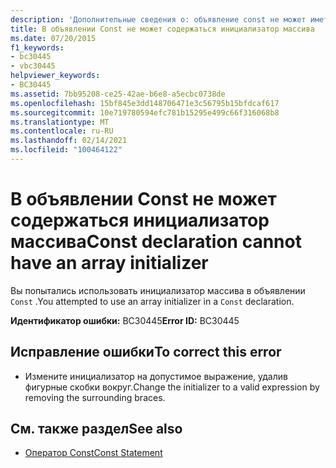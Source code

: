 ```yaml
---
description: 'Дополнительные сведения о: объявление const не может иметь инициализатор массива'
title: В объявлении Const не может содержаться инициализатор массива
ms.date: 07/20/2015
f1_keywords:
- bc30445
- vbc30445
helpviewer_keywords:
- BC30445
ms.assetid: 7bb95208-ce25-42ae-b6e8-a5ecbc0738de
ms.openlocfilehash: 15bf845e3dd148706471e3c56795b15bfdcaf617
ms.sourcegitcommit: 10e719780594efc781b15295e499c66f316068b8
ms.translationtype: MT
ms.contentlocale: ru-RU
ms.lasthandoff: 02/14/2021
ms.locfileid: "100464122"
---
```

# <a name="const-declaration-cannot-have-an-array-initializer"></a><span data-ttu-id="c8600-103">В объявлении Const не может содержаться инициализатор массива</span><span class="sxs-lookup"><span data-stu-id="c8600-103">Const declaration cannot have an array initializer</span></span>

<span data-ttu-id="c8600-104">Вы попытались использовать инициализатор массива в объявлении `Const` .</span><span class="sxs-lookup"><span data-stu-id="c8600-104">You attempted to use an array initializer in a `Const` declaration.</span></span>  
  
 <span data-ttu-id="c8600-105">**Идентификатор ошибки:** BC30445</span><span class="sxs-lookup"><span data-stu-id="c8600-105">**Error ID:** BC30445</span></span>  
  
## <a name="to-correct-this-error"></a><span data-ttu-id="c8600-106">Исправление ошибки</span><span class="sxs-lookup"><span data-stu-id="c8600-106">To correct this error</span></span>  
  
- <span data-ttu-id="c8600-107">Измените инициализатор на допустимое выражение, удалив фигурные скобки вокруг.</span><span class="sxs-lookup"><span data-stu-id="c8600-107">Change the initializer to a valid expression by removing the surrounding braces.</span></span>  
  
## <a name="see-also"></a><span data-ttu-id="c8600-108">См. также раздел</span><span class="sxs-lookup"><span data-stu-id="c8600-108">See also</span></span>

- [<span data-ttu-id="c8600-109">Оператор Const</span><span class="sxs-lookup"><span data-stu-id="c8600-109">Const Statement</span></span>](../language-reference/statements/const-statement.md)
